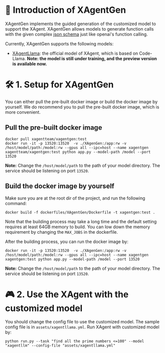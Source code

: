# 📖 Introduction of XAgentGen

XAgentGen implements the guided generation of the customized model to support the XAgent.
XAgentGen allows models to generate function calls with the given complex [json schema](https://json-schema.org/understanding-json-schema) just like openai's function calling.

Currently, XAgentGen supports the following models:
- [XAgentLlama](https://huggingface.co/collections/XAgentTeam/xagentllm-655ae4091c419bb072940e74): the official model of XAgent, which is based on Code-Llama. **Note: the model is still under training, and the preview version is available now.**


# 🛠️ 1. Setup for XAgentGen
You can either pull the pre-built docker image or build the docker image by yourself.
We do recommend you to pull the pre-built docker image, which is more convenient.

## Pull the pre-built docker image
```shell
docker pull xagentteam/xagentgen:test
docker run -it -p 13520:13520  -v ./XAgenGen:/app:rw -v /host/model/path:/model:rw --gpus all --ipc=host --name xagentgen xagentteam/xagentgen:test python app.py --model-path /model --port 13520
```
**Note:** Change the `/host/model/path` to the path of your model directory. The service should be listening on port `13520`.

## Build the docker image by yourself
Make sure you are at the root dir of the project, and run the following command:
```shell
docker build -f dockerfiles/XAgentGen/Dockerfile -t xagentgen:test . 
```
Note that the building process may take a long time and the default setting requires at least 64GB memory to build.
You can low down the memory requirement by changing the `MAX_JOBS` in the dockerfile.


After the building process, you can run the docker image by:
```shell
docker run -it -p 13520:13520  -v ./XAgenGen:/app:rw -v /host/model/path:/model:rw --gpus all --ipc=host --name xagentgen xagentgen:test python app.py --model-path /model --port 13520
```

**Note:** Change the `/host/model/path` to the path of your model directory. The service should be listening on port `13520`.


# 🎮 2. Use the XAgent with the customized model

You should change the config file to use the customized model. The sample config file is in `assets/xagentllama.yml`.
Run XAgent with customized model by: 
```shell
python run.py --task "find all the prime numbers <=100" --model "xagentllm" --config-file "assets/xagentllama.yml"
```



